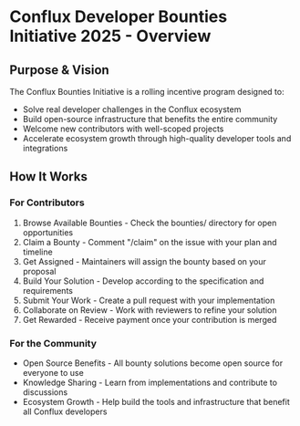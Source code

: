 # Conflux Developer Bounties Initiative 2025 - Overview

## Purpose & Vision

The Conflux Bounties Initiative is a rolling incentive program designed to:

- Solve real developer challenges in the Conflux ecosystem
- Build open-source infrastructure that benefits the entire community
- Welcome new contributors with well-scoped projects
- Accelerate ecosystem growth through high-quality developer tools and integrations

## How It Works

### For Contributors

1. Browse Available Bounties - Check the bounties/ directory for open opportunities
2. Claim a Bounty - Comment "/claim" on the issue with your plan and timeline
3. Get Assigned - Maintainers will assign the bounty based on your proposal
4. Build Your Solution - Develop according to the specification and requirements
5. Submit Your Work - Create a pull request with your implementation
6. Collaborate on Review - Work with reviewers to refine your solution
7. Get Rewarded - Receive payment once your contribution is merged

### For the Community

- Open Source Benefits - All bounty solutions become open source for everyone to use
- Knowledge Sharing - Learn from implementations and contribute to discussions
- Ecosystem Growth - Help build the tools and infrastructure that benefit all Conflux developers
